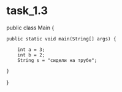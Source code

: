 # task_1.3

public class Main {

    public static void main(String[] args) {

        int a = 3;
        int b = 2;
        String s = "сидели на трубе";
        
    }
}
